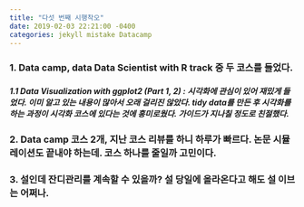```yaml
---
title: "다섯 번째 시행착오"
date: 2019-02-03 22:21:00 -0400
categories: jekyll mistake Datacamp
---
```


### 1. Data camp, data Data Scientist with R track 중 두 코스를 들었다. 
##### 1.1 Data Visualization with ggplot2 (Part 1, 2) : 시각화에 관심이 있어 재밌게 들었다. 이미 알고 있는 내용이 많아서 오래 걸리진 않았다. tidy data를 만든 후 시각화를 하는 과정이 시각화 코스에 있다는 것에 흥미로웠다. 가이드가 지나칠 정도로 친절했다. 

### 2. Data camp 코스 2개, 지난 코스 리뷰를 하니 하루가 빠르다. 논문 시뮬레이션도 끝내야 하는데. 코스 하나를 줄일까 고민이다. 

### 3. 설인데 잔디관리를 계속할 수 있을까? 설 당일에 올라온다고 해도 설 이브는 어쩌나. 
